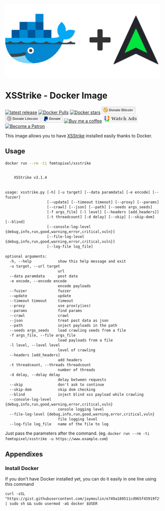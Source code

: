 ![logo](logo.png "logo")

XSStrike - Docker Image
==========================

[![latest release](https://img.shields.io/github/release/femtopixel/docker-xsstrike.svg "latest release")](http://github.com/femtopixel/docker-xsstrike/releases)
[![Docker Pulls](https://img.shields.io/docker/pulls/femtopixel/xsstrike.svg)](https://hub.docker.com/r/femtopixel/xsstrike/)
[![Docker stars](https://img.shields.io/docker/stars/femtopixel/xsstrike.svg)](https://hub.docker.com/r/femtopixel/xsstrike/)
[![Bitcoin donation](https://github.com/jaymoulin/jaymoulin.github.io/raw/master/btc.png "Bitcoin donation")](https://m.freewallet.org/id/374ad82e/btc)
[![Litecoin donation](https://github.com/jaymoulin/jaymoulin.github.io/raw/master/ltc.png "Litecoin donation")](https://m.freewallet.org/id/374ad82e/ltc)
[![PayPal donation](https://github.com/jaymoulin/jaymoulin.github.io/raw/master/ppl.png "PayPal donation")](https://www.paypal.me/jaymoulin)
[![Buy me a coffee](https://www.buymeacoffee.com/assets/img/custom_images/orange_img.png "Buy me a coffee")](https://www.buymeacoffee.com/3Yu8ajd7W)
[![Watch Ads](https://github.com/jaymoulin/jaymoulin.github.io/raw/master/utip.png "Watch Ads")](https://utip.io/femtopixel)
[![Become a Patron](https://badgen.net/badge/become/a%20patron/F96854 "Become a Patron")](https://patreon.com/femtopixel)


This image allows you to have [XSStrike](https://github.com/s0md3v/XSStrike) installed easily thanks to Docker.

Usage
---

```bash
docker run --rm -ti femtopixel/xsstrike
```

```

	XSStrike v3.1.4


usage: xsstrike.py [-h] [-u target] [--data paramdata] [-e encode] [--fuzzer]
                   [--update] [--timeout timeout] [--proxy] [--params]
                   [--crawl] [--json] [--path] [--seeds args_seeds]
                   [-f args_file] [-l level] [--headers [add_headers]]
                   [-t threadcount] [-d delay] [--skip] [--skip-dom] [--blind]
                   [--console-log-level {debug,info,run,good,warning,error,critical,vuln}]
                   [--file-log-level {debug,info,run,good,warning,error,critical,vuln}]
                   [--log-file log_file]

optional arguments:
  -h, --help            show this help message and exit
  -u target, --url target
                        url
  --data paramdata      post data
  -e encode, --encode encode
                        encode payloads
  --fuzzer              fuzzer
  --update              update
  --timeout timeout     timeout
  --proxy               use prox(y|ies)
  --params              find params
  --crawl               crawl
  --json                treat post data as json
  --path                inject payloads in the path
  --seeds args_seeds    load crawling seeds from a file
  -f args_file, --file args_file
                        load payloads from a file
  -l level, --level level
                        level of crawling
  --headers [add_headers]
                        add headers
  -t threadcount, --threads threadcount
                        number of threads
  -d delay, --delay delay
                        delay between requests
  --skip                don't ask to continue
  --skip-dom            skip dom checking
  --blind               inject blind xss payload while crawling
  --console-log-level {debug,info,run,good,warning,error,critical,vuln}
                        console logging level
  --file-log-level {debug,info,run,good,warning,error,critical,vuln}
                        file logging level
  --log-file log_file   name of the file to log

```

Just pass the parameters after the command. (eg. `docker run --rm -ti femtopixel/xsstrike -u https://www.example.com`)

Appendixes
---

### Install Docker

If you don't have Docker installed yet, you can do it easily in one line using this command
 
```
curl -sSL "https://gist.githubusercontent.com/jaymoulin/e749a189511cd965f45919f2f99e45f3/raw/0e650b38fde684c4ac534b254099d6d5543375f1/ARM%2520(Raspberry%2520PI)%2520Docker%2520Install" | sudo sh && sudo usermod -aG docker $USER
```
